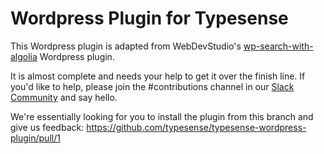 # Wordpress Plugin for Typesense

This Wordpress plugin is adapted from WebDevStudio's [wp-search-with-algolia](https://github.com/WebDevStudios/wp-search-with-algolia) Wordpress plugin.

It is almost complete and needs your help to get it over the finish line. If you'd like to help, please join the #contributions channel in our [Slack Community](https://join.slack.com/t/typesense-community/shared_invite/zt-mx4nbsbn-AuOL89O7iBtvkz136egSJg) and say hello.

We're essentially looking for you to install the plugin from this branch and give us feedback: https://github.com/typesense/typesense-wordpress-plugin/pull/1
